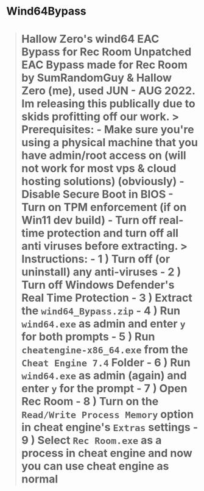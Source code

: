 # Wind64Bypass
> # **Hallow Zero's wind64 EAC Bypass for Rec Room** Unpatched EAC Bypass made for Rec Room by SumRandomGuy &amp; Hallow Zero (me), used JUN - AUG 2022. Im releasing this publically due to skids profitting off our work.  > **Prerequisites:** - Make sure you're using a physical machine that you have admin/root access on (will not work for most vps &amp; cloud hosting solutions) (obviously) - Disable Secure Boot in BIOS - Turn on TPM enforcement (if on Win11 dev build) - Turn off real-time protection and turn off all anti viruses before extracting.  > **Instructions:** - 1 ) Turn off (or uninstall) any anti-viruses - 2 ) Turn off Windows Defender's Real Time Protection - 3 ) Extract the `wind64_Bypass.zip` - 4 ) Run `wind64.exe` as admin and enter `y` for both prompts - 5 ) Run `cheatengine-x86_64.exe` from the `Cheat Engine 7.4` Folder - 6 ) Run `wind64.exe` as admin (again) and enter `y` for the prompt - 7 ) Open Rec Room - 8 ) Turn on the `Read/Write Process Memory` option in cheat engine's `Extras` settings - 9 ) Select `Rec Room.exe` as a process in cheat engine and now you can use cheat engine as normal
